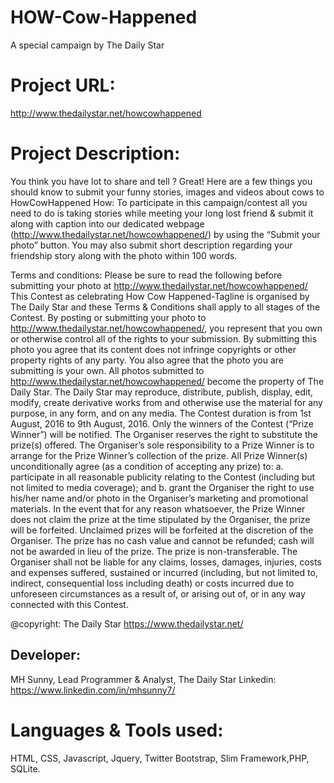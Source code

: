 # HOW-Cow-Happened
A special campaign by The Daily Star

Project URL:
================
http://www.thedailystar.net/howcowhappened

Project Description:
==================
You think you have lot to share and tell ?
Great! Here are a few things you should know to submit your funny stories, images and videos about cows to HowCowHappened
How:
To participate in this campaign/contest all you need to do is taking stories while meeting your long lost friend & submit it along with caption into our dedicated webpage (http://www.thedailystar.net/howcowhappened/) by using the “Submit your photo” button. You may also submit short description regarding your friendship story along with the photo within 100 words.

Terms and conditions:
Please be sure to read the following before submitting your photo at http://www.thedailystar.net/howcowhappened/
This Contest as celebrating How Cow Happened-Tagline is organised by The Daily Star and these Terms & Conditions shall apply to all stages of the Contest.
By posting or submitting your photo to http://www.thedailystar.net/howcowhappened/, you represent that you own or otherwise control all of the rights to your submission.
By submitting this photo you agree that its content does not infringe copyrights or other property rights of any party. You also agree that the photo you are submitting is your own.
All photos submitted to http://www.thedailystar.net/howcowhappened/ become the property of The Daily Star. The Daily Star may reproduce, distribute, publish, display, edit, modify, create derivative works from and otherwise use the material for any purpose, in any form, and on any media.
The Contest duration is from 1st August, 2016 to 9th August, 2016.
Only the winners of the Contest (“Prize Winner”) will be notified.
The Organiser reserves the right to substitute the prize(s) offered. The Organiser’s sole responsibility to a Prize Winner is to arrange for the Prize Winner’s collection of the prize.
All Prize Winner(s) unconditionally agree (as a condition of accepting any prize) to: a. participate in all reasonable publicity relating to the Contest (including but not limited to media coverage); and b. grant the Organiser the right to use his/her name and/or photo in the Organiser’s marketing and promotional materials.
In the event that for any reason whatsoever, the Prize Winner does not claim the prize at the time stipulated by the Organiser, the prize will be forfeited. Unclaimed prizes will be forfeited at the discretion of the Organiser. The prize has no cash value and cannot be refunded; cash will not be awarded in lieu of the prize.
The prize is non-transferable.
The Organiser shall not be liable for any claims, losses, damages, injuries, costs and expenses suffered, sustained or incurred (including, but not limited to, indirect, consequential loss including death) or costs incurred due to unforeseen circumstances as a result of, or arising out of, or in any way connected with this Contest.


@copyright: 
The Daily  Star
https://www.thedailystar.net/


Developer:
----------------------

MH Sunny,
Lead Programmer & Analyst, 
The Daily Star
Linkedin: https://www.linkedin.com/in/mhsunny7/
 

Languages & Tools used:
====================================
HTML, CSS, Javascript, Jquery, Twitter Bootstrap, Slim Framework,PHP, SQLite.



